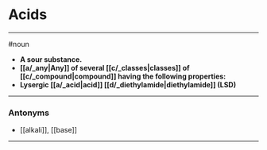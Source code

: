 # Acids
---
#noun
- **A sour substance.**
- **[[a/_any|Any]] of several [[c/_classes|classes]] of [[c/_compound|compound]] having the following properties:**
- **Lysergic [[a/_acid|acid]] [[d/_diethylamide|diethylamide]] (LSD)**
---
### Antonyms
- [[alkali]], [[base]]
---
